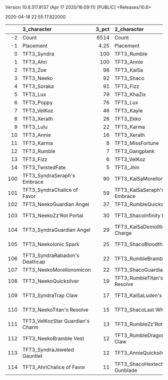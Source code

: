 Version 10.8.317.8137 (Apr 17 2020/16:09:11) [PUBLIC] <Releases/10.8>

2020-04-18 22:55:17.822000

|     | 3_character                      |   3_pct | 2_character                      |   2_pct | 4_character                        |   4_pct | 1_character                    |   1_pct | 5_character                      |    5_pct |
|----:|:---------------------------------|--------:|:---------------------------------|--------:|:-----------------------------------|--------:|:-------------------------------|--------:|:---------------------------------|---------:|
|  -2 | Count                            | 6514    | Count                            | 3910    | Count                              | 5547    | Count                          | 7919    | Count                            | 12018    |
|  -1 | Placement                        |    4.25 | Placement                        |    4.27 | Placement                          |    4.43 | Placement                      |    4.49 | Placement                        |     4.63 |
|   0 | TFT3_Syndra                      |  100    | TFT3_Rumble                      |  100    | TFT3_Blitzcrank                    |  100    | TFT3_Mordekaiser               |   94    | TFT3_Irelia                      |    66    |
|   1 | TFT3_Ahri                        |  100    | TFT3_Annie                       |  100    | TFT3_ChoGath                       |   99    | TFT3_Jhin                      |   93    | TFT3_Shen                        |    65    |
|   2 | TFT3_Zoe                         |   98    | TFT3_KaiSa                       |  100    | TFT3_Vi                            |   99    | TFT3_Karma                     |   93    | TFT3_Kayle                       |    64    |
|   3 | TFT3_Neeko                       |   92    | TFT3_Shaco                       |   99    | TFT3_Malphite                      |   98    | TFT3_Ashe                      |   88    | TFT3_Thresh                      |    53    |
|   4 | TFT3_Soraka                      |   91    | TFT3_Fizz                        |   98    | TFT3_Jinx                          |   83    | TFT3_Lux                       |   70    | TFT3_Vi                          |    49    |
|   5 | TFT3_Lux                         |   79    | TFT3_KhaZix                      |   77    | TFT3_Ezreal                        |   82    | TFT3_Shaco                     |   67    | TFT3_MissFortune                 |    47    |
|   6 | TFT3_Poppy                       |   76    | TFT3_Lux                         |   63    | TFT3_MissFortune                   |   67    | TFT3_Lulu                      |   60    | TFT3_Kassadin                    |    45    |
|   7 | TFT3_VelKoz                      |   46    | TFT3_Kayle                       |   32    | TFT3_Graves                        |   56    | TFT3_Xerath                    |   47    | TFT3_Fiora                       |    45    |
|   8 | TFT3_Xerath                      |   26    | TFT3_Ekko                        |   19    | TFT3_Lucian                        |   41    | TFT3_JarvanIV                  |   40    | TFT3_Lucian                      |    44    |
|   9 | TFT3_Lulu                        |   22    | TFT3_Karma                       |   14    | TFT3_VelKoz                        |   17    | TFT3_WuKong                    |   34    | TFT3_Leona                       |    44    |
|  10 | TFT3_Annie                       |   16    | TFT3_Xerath                      |    7    | TFT3_KhaZix                        |   17    | TFT3_Jayce                     |   33    | TFT3_Ekko                        |    40    |
|  11 | TFT3_Karma                       |    8    | TFT3_MissFortune                 |    7    | TFT3_TwistedFate                   |   12    | TFT3_Kassadin                  |   21    | TFT3_Blitzcrank                  |    36    |
|  12 | TFT3_Rumble                      |    7    | TFT3_Gangplank                   |    3    | TFT3_AurelionSol                   |   12    | TFT3_Poppy                     |   17    | TFT3_Ezreal                      |    35    |
|  13 | TFT3_Fizz                        |    6    | TFT3_VelKoz                      |    2    | TFT3_Kayle                         |    9    | TFT3_Leona                     |   10    | TFT3_WuKong                      |    33    |
|  14 | TFT3_TwistedFate                 |    5    | TFT3_Jhin                        |    2    | TFT3_Lulu                          |    6    | TFT3_Thresh                    |   10    | TFT3_MasterYi                    |    22    |
| 100 | TFT3_SyndraSeraph's Embrace      |   90    | TFT3_KaiSaMorellonomicon         |   60    | TFT3_JinxGiant Slayer              |   60    | TFT3_ShacoGuardian Angel       |   43    | TFT3_IreliaInfinity Edge         |    41    |
| 101 | TFT3_SyndraChalice of Favor      |   59    | TFT3_KaiSaSeraph's Embrace       |   48    | TFT3_JinxRed Buff                  |   51    | TFT3_JhinGuardian Angel        |   38    | TFT3_KayleGuinsoo's Rageblade    |    30    |
| 102 | TFT3_NeekoGuardian Angel         |   37    | TFT3_RumbleQuicksilver           |   44    | TFT3_JinxGuardian Angel            |   31    | TFT3_JhinRunaan's Hurricane    |   37    | TFT3_LucianRed Buff              |    24    |
| 103 | TFT3_NeekoZz'Rot Portal          |   30    | TFT3_ShacoInfinity Edge          |   37    | TFT3_MissFortuneSeraph's Embrace   |   18    | TFT3_ShacoBloodthirster        |   34    | TFT3_KayleGuardian Angel         |    23    |
| 104 | TFT3_SyndraGuardian Angel        |   29    | TFT3_KaiSaDemolitionist's Charge |   37    | TFT3_ChoGathIonic Spark            |   17    | TFT3_JhinLast Whisper          |   33    | TFT3_IreliaLast Whisper          |    16    |
| 105 | TFT3_NeekoIonic Spark            |   25    | TFT3_ShacoBloodthirster          |   34    | TFT3_JinxRunaan's Hurricane        |   14    | TFT3_JhinInfinity Edge         |   32    | TFT3_KayleRapid Firecannon       |    16    |
| 106 | TFT3_SyndraRabadon's Deathcap    |   22    | TFT3_RumbleBramble Vest          |   33    | TFT3_VelKozSeraph's Embrace        |   14    | TFT3_JhinTrap Claw             |   16    | TFT3_IreliaGuardian Angel        |    16    |
| 107 | TFT3_NeekoMorellonomicon         |   22    | TFT3_ShacoGuardian Angel         |   32    | TFT3_JinxTrap Claw                 |   13    | TFT3_ShacoInfinity Edge        |   16    | TFT3_MasterYiQuicksilver         |    12    |
| 108 | TFT3_NeekoQuicksilver            |   19    | TFT3_RumbleTitan's Resolve       |   32    | TFT3_BlitzcrankZephyr              |   12    | TFT3_MordekaiserMorellonomicon |   14    | TFT3_MasterYiGuinsoo's Rageblade |    12    |
| 109 | TFT3_SyndraTrap Claw             |   17    | TFT3_KaiSaLuden's Echo           |   15    | TFT3_ChoGathMorellonomicon         |   12    | TFT3_XerathGuinsoo's Rageblade |   12    | TFT3_IreliaInfiltrator's Talons  |    11    |
| 110 | TFT3_NeekoTitan's Resolve        |   15    | TFT3_ShacoLast Whisper           |   14    | TFT3_ViIonic Spark                 |   12    | TFT3_ShacoHextech Gunblade     |   11    | TFT3_KayleHand Of Justice        |    10    |
| 111 | TFT3_VelKozStar Guardian's Charm |   13    | TFT3_RumbleZz'Rot Portal         |    9    | TFT3_JinxLast Whisper              |   12    | TFT3_MordekaiserIonic Spark    |   11    | TFT3_IreliaBloodthirster         |     8    |
| 112 | TFT3_NeekoBramble Vest           |   12    | TFT3_RumbleDragon's Claw         |    9    | TFT3_MissFortuneQuicksilver        |   11    | TFT3_AsheDark Star's Heart     |   11    | TFT3_IreliaSeraph's Embrace      |     8    |
| 113 | TFT3_SyndraJeweled Gauntlet      |   12    | TFT3_AnnieQuicksilver            |    9    | TFT3_LucianRed Buff                |   11    | TFT3_MordekaiserBramble Vest   |   10    | TFT3_MasterYiBramble Vest        |     7    |
| 114 | TFT3_AhriChalice of Favor        |   11    | TFT3_ShacoHextech Gunblade       |    9    | TFT3_MissFortuneRabadon's Deathcap |   10    | TFT3_MordekaiserRedemption     |    9    | TFT3_EkkoMorellonomicon          |     7    |
